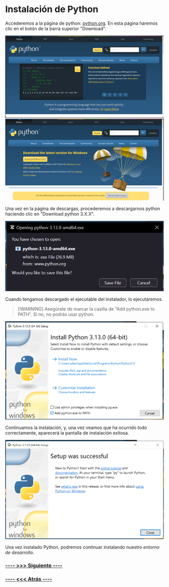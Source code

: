 # Instalación de Python

Accederemos a la página de python: [python.org](https://python.org). En esta página haremos clic en el botón de la barra superior "Download".

![img](/src/env/img/python/homepage.png)
![img](/src/env/img/python/downloads.png)

Una vez en la página de descargas, procederemos a descargarnos python haciendo clic en "Download python 3.X.X".

![img](/src/env/img/python/download.png)

Cuando tengamos descargado el ejecutable del instalador, lo ejecutaremos. 

> [!WARNING] Asegúrate de marcar la casilla de "Add python.exe to PATH".
> Si no, no podrás usar python.

![img](/src/env/img/python/install1.png)

Continuamos la instalación, y, una vez veamos que ha ocurrido todo correctamente, aparecerá la pantalla de instalación exitosa.

![img](/src/env/img/python/install2.png)

Una vez instalado Python, podremos continuar instalando nuestro *entorno de desarrollo*.

### [---- >>> Siguiente ----](/env.md)

### [---- <<< Atrás ----](/env.md)
